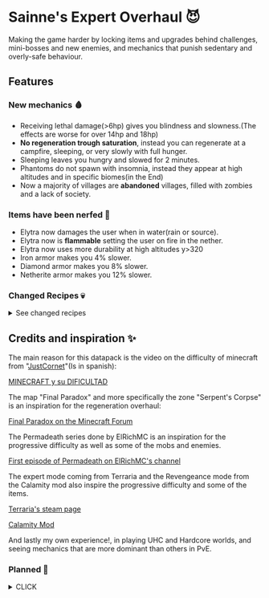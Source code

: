# Sainne's Expert Overhaul 😈
Making the game harder by locking items and upgrades behind challenges, mini-bosses and new enemies, and mechanics that punish sedentary and overly-safe behaviour.
## Features
### New mechanics 🩸
- Receiving lethal damage(>6hp) gives you blindness and slowness.(The effects are worse for over 14hp and 18hp)
- **No regeneration trough saturation**, instead you can regenerate at a campfire, sleeping, or very slowly with full hunger.
- Sleeping leaves you hungry and slowed for 2 minutes.
- Phantoms do not spawn with insomnia, instead they appear at high altitudes and in specific biomes(in the End)
- Now a majority of villages are **abandoned** villages, filled with zombies and a lack of society.
### Items have been nerfed 🔨
- Elytra now damages the user when in water(rain or source).
- Elytra now is **flammable** setting the user on fire in the nether.
- Elytra now uses more durability at high altitudes y>320
- Iron armor makes you 4% slower.
- Diamond armor makes you 8% slower.
- Netherite armor makes you 12% slower.
### Changed Recipes 💀
<details>
  <summary>See changed recipes</summary>

  - Shields are more expensive to craft(8 iron ingots, and 1 plank).(overhaul pending)
  ![Shield crafting][shieldimage]
  - Ender Crystals are now harder to obtain, requiring a nether star instead of a ghast tear in their crafting.
  ![Ender Crystal crafting][endercrystalimage]
  - Anvils are more complicated to obtain now, since they require a netherite ingot to craft
  ![Anvil crafting][anvilimage]
  - Enchanting tables are harder to obtain as well, since they require an enchanted book in their crafting.
  ![Enchanting Table crafting][enchantingtableimage]
  - Brewing stands are harder to obtain requiring gilded blackstone instead of cobblestone in their recipe.
  ![Brewing Stand crafting][brewingstandimage]

</details>

## Credits and inspiration ✨
The main reason for this datapack is the video on the difficulty of minecraft from "[JustCornet](https://www.youtube.com/@JustCornet)"(Is in spanish):

[MINECRAFT y su DIFICULTAD](https://www.youtube.com/watch?v=rtCZl-_GAq0)

The map "Final Paradox" and more specifically the zone "Serpent's Corpse" is an inspiration for the regeneration overhaul:

[Final Paradox on the Minecraft Forum](https://www.minecraftforum.net/forums/mapping-and-modding-java-edition/maps/3166897-ctm-final-paradox-map-release-english-espanol-1)

The Permadeath series done by ElRichMC is an inspiration for the progressive difficulty as well as some of the mobs and enemies.

[First episode of Permadeath on ElRichMC's channel](https://www.youtube.com/watch?v=aZSX5ik0Z6o)

The expert mode coming from Terraria and the Revengeance mode from the Calamity mod also inspire the progressive difficulty and some of the items.

[Terraria's steam page](https://store.steampowered.com/app/105600/Terraria/)

[Calamity Mod](https://steamcommunity.com/sharedfiles/filedetails/?id=2824688072)

And lastly my own experience!, in playing UHC and Hardcore worlds, and seeing mechanics that are more dominant than others in PvE.

### Planned 🧠
<details>
  <summary>CLICK</summary>

  - Netherite ingot/upgrade behind mini-boss of the nether.
  - Elytra behind mini-boss of the end
  - Shulker changed to be way more dangerous
  - Upon obtaining iron armor, zombies can have a dashing variant
  ###### Special weather
  - Acid rain (receive constant wither damage while under rain)
  - Windy (New mobs spawn related to phantoms)
  - Blood Moon (New mobs spawn related to mutated mobs)
  - Eclipse (New mobs spawn related to spookier mobs)
  ###### Progressive difficulty behind advancements 🔒
Mobs get harder with each advancement accomplished from the datapack, it still keeps the openess of the base game by making these advancements non linear, as such the player has option of what to unlock when progressing.
</details>

[endercrystalimage]: https://media.discordapp.net/attachments/958147126003654677/1188228850849685595/image.png?ex=6599c35a&is=65874e5a&hm=1de84a33b838b11b485c74975977e569b993948db31fcc944b0aa51d51ae498e&=&format=webp&quality=lossless
[shieldimage]: https://media.discordapp.net/attachments/958147126003654677/1188228743030919329/image.png?ex=6599c340&is=65874e40&hm=665b0af05a83676ea5927515d6d6a5b4a6936b9508b4c7b2995c14ebaf16df46&=&format=webp&quality=lossless
[anvilimage]: https://media.discordapp.net/attachments/958147126003654677/1188228968902565918/image.png?ex=6599c376&is=65874e76&hm=90a255a96928e117dbc7aef243b332e49937cb0ae4f49fe17b6a0c878c536b61&=&format=webp&quality=lossless
[enchantingtableimage]: https://media.discordapp.net/attachments/958147126003654677/1188229189208391740/image.png?ex=6599c3aa&is=65874eaa&hm=5333bf23582dbf0791bf53cba174b94b962446d507e64912b252645c3ad84c29&=&format=webp&quality=lossless
[brewingstandimage]: https://media.discordapp.net/attachments/958147126003654677/1188229053728174230/image.png?ex=6599c38a&is=65874e8a&hm=991d8a03ff119e9785c738da21ca0f17d29ceb683c793c2b93e902d63bbaaf68&=&format=webp&quality=lossless